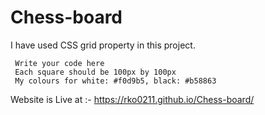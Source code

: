 # Chess-board
I have used CSS grid property in this project.


     Write your code here 
     Each square should be 100px by 100px 
     My colours for white: #f0d9b5, black: #b58863 


Website is Live at :-  https://rko0211.github.io/Chess-board/

